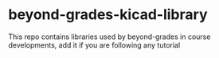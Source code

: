 # beyond-grades-kicad-library
This repo contains libraries used by beyond-grades in course developments, add it if you are following any tutorial 
